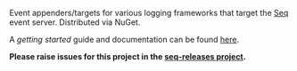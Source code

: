 
Event appenders/targets for various logging frameworks that target the [Seq](http://getseq.net) event server. Distributed
via NuGet.

A _getting started_ guide and documentation can be found [here](https://getseq.atlassian.net/wiki/display/SEQ10/Getting+started).

**Please raise issues for this project in the [seq-releases project](https://github.com/continuousit/seq-releases).**
